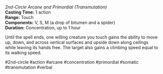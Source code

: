 *2nd-Circle Arcane and Primordial (Transmutation)*  
**Casting Time:** 1 action  
**Range:** Touch  
**Components:** V, S, M (a drop of bitumen and a spider)  
**Duration:** Concentration, up to 1 hour

Until the spell ends, one willing creature you touch gains the ability to move up, down, and across vertical surfaces and upside down along ceilings while leaving its hands free. The target also gains a climbing speed equal to its walking speed.

#2nd-circle #action #arcane #concentration #primordial #somatic #transmutation #verbal

